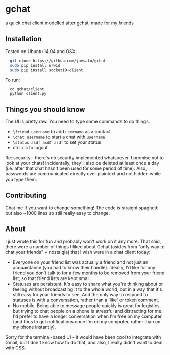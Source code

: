 # gchat 

a quick chat client modelled after gchat, made for my friends


## Installation

Tested on Ubuntu 14.04 and OSX:
```bash
  git clone https://github.com/juesato/gchat
  sudo pip install urwid
  sudo pip install socketIO-client
```

To run:
```
  cd gchat/client
  python client.py
```

## Things you should know

The UI is pretty raw. You need to type some commands to do things.

* `\friend username` to add `username` as a contact
* `\chat username` to start a chat with `username`
* `\status asdf asdf asdf` to set your status
* ctrl + c to logout

Re: security - there's no security implemented whatsoever. I promise not to look at your chats! Incidentally, they'll also be deleted at least once a day (i.e. after that chat hasn't been used for some period of time). Also, passwords are communicated directly over plaintext and not hidden while you type them.

## Contributing

Chat me if you want to change something! The code is straight spaghetti but also ~1000 lines so still really easy to change.

## About

I just wrote this for fun and probably won't work on it any more. That said, there were a number of things I liked about Gchat (asides from "only way to chat your friends" + nostalgia) that I wish were in a chat client today:

* Everyone on your friend list was actually a friend and not just an acquaintance (you had to know their handle). Ideally, I'd like for any friend you don't talk to for a few months to be removed from your friend list, so that friend lists are kept small.
* Statuses are persistent. It's easy to share what you're thinking about or feeling without broadcasting it to the whole world, but in a way that it's still easy for your friends to see. And the only way to respond to statuses is with a conversation, rather than a 'like' or token comment.
* No mobile. Being able to message people quickly is great for logistics, but trying to chat people on a phone is stressful and distracting for me. I'd prefer to have a longer conversation when I'm free on my computer (and thus to get notifications once I'm on my computer, rather than on my phone instantly).

Sorry for the terminal-based UI - it would have been cool to integrate with Gmail, but I don't know how to do that, and also, I really didn't want to deal with CSS.
